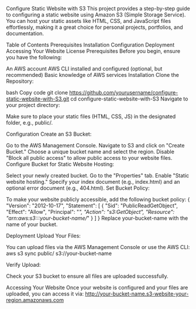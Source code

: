 Configure Static Website with S3
This project provides a step-by-step guide to configuring a static website using Amazon S3 (Simple Storage Service). You can host your static assets like HTML, CSS, and JavaScript files effortlessly, making it a great choice for personal projects, portfolios, and documentation.

Table of Contents
Prerequisites
Installation
Configuration
Deployment
Accessing Your Website
License
Prerequisites
Before you begin, ensure you have the following:

An AWS account
AWS CLI installed and configured (optional, but recommended)
Basic knowledge of AWS services
Installation
Clone the Repository:

bash
Copy code
git clone https://github.com/yourusername/configure-static-website-with-S3.git
cd configure-static-website-with-S3
Navigate to your project directory:

Make sure to place your static files (HTML, CSS, JS) in the designated folder, e.g., public/.

Configuration
Create an S3 Bucket:

Go to the AWS Management Console.
Navigate to S3 and click on "Create Bucket."
Choose a unique bucket name and select the region.
Disable "Block all public access" to allow public access to your website files.
Configure Bucket for Static Website Hosting:

Select your newly created bucket.
Go to the "Properties" tab.
Enable "Static website hosting."
Specify your index document (e.g., index.html) and an optional error document (e.g., 404.html).
Set Bucket Policy:

To make your website publicly accessible, add the following bucket policy:
{
    "Version": "2012-10-17",
    "Statement": [
        {
            "Sid": "PublicReadGetObject",
            "Effect": "Allow",
            "Principal": "*",
            "Action": "s3:GetObject",
            "Resource": "arn:aws:s3:::your-bucket-name/*"
        }
    ]
}
Replace your-bucket-name with the name of your bucket.

Deployment
Upload Your Files:

You can upload files via the AWS Management Console or use the AWS CLI:
aws s3 sync public/ s3://your-bucket-name

Verify Upload:

Check your S3 bucket to ensure all files are uploaded successfully.

Accessing Your Website
Once your website is configured and your files are uploaded, you can access it via:
http://your-bucket-name.s3-website-your-region.amazonaws.com

